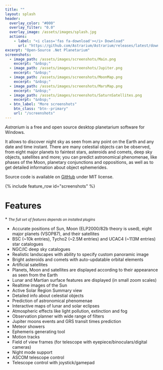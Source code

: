 ```yaml
---
title: ""
layout: splash
header:
  overlay_color: "#000"
  overlay_filter: "0.0"
  overlay_image: /assets/images/splash.jpg
  actions:
    - label: "<i class='fas fa-download'></i> Download"
      url: "https://github.com/Astrarium/Astrarium/releases/latest/download/Astrarium-setup.exe"
excerpt: "Open-Source .Net Planetarium"
screenshots:
  - image_path: /assets/images/screenshots/Main.png
    excerpt: "&nbsp;"
  - image_path: /assets/images/screenshots/Jupiter.png
    excerpt: "&nbsp;"
  - image_path: /assets/images/screenshots/MoonMap.png
    excerpt: "&nbsp;"
  - image_path: /assets/images/screenshots/MarsMap.png
    excerpt: "&nbsp;"
  - image_path: /assets/images/screenshots/SaturnSatellites.png
    excerpt: "&nbsp;"
  - btn_label: "More screenshots"
    btn_class: "btn--primary"
    url: "/screenshots"
---
```


 
*Astrarium* is a free and open source desktop planetarium software for Windows.

It allows to discover night sky as seen from any point on the Earth and any date and time instant. There are many celestial objects can be observed, from eight major planets to faintest stars, asteroids and comets, deep sky objects, satellites and more; you can predict astronomical phenomenae, like phases of the Moon, planetary conjunctions and oppositions, as well as to get detailed information about object ephemerides.

Source code is available on <i class='fab fa-github'></i> [GitHub](https://github.com/Astrarium/Astrarium) under MIT license.

{% include feature_row id="screenshots" %}
# Features

\* <small>*The full set of features depends on installed plugins*</small>

- Accurate positions of Sun, Moon (ELP2000/82b theory is used), eight major planets (VSOP87), and their satellites
- BSC (~10k entries), Tycho2 (~2.5M entries) and UCAC4 (~113M entries) star catalogues
- NGC/IC deep sky catalogues
- Realistic landscapes with ability to specify custom panoramic image
- Bright asteroids and comets with auto-updatable orbital elements
- Artificial satellites
- Planets, Moon and satellites are displayed according to their appearance as seen from the Earth
- Lunar and Martian surface features are displayed (in small zoom scales)
- Realtime images of the Sun
- Active Solar Region Summary view
- Detailed info about celestial objects
- Prediction of astronomical phenomenae
- Interactive maps of lunar and solar eclipses
- Atmospheric effects like light pollution, extinction and fog
- Observation planner with wide range of filters
- Jupiter moons events and GRS transit times prediction
- Meteor showers
- Ephemeris generating tool
- Motion tracks
- Field of view frames (for telescope with eyepiece/binoculars/digital cameras)
- Night mode support
- ASCOM telescope control
- Telescope control with joystick/gamepad


